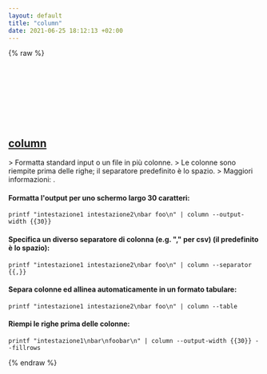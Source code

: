 ```yaml
---
layout: default
title: "column"
date: 2021-06-25 18:12:13 +02:00
---
```

{% raw %}
<h2 id="column">
  <a href="/it/common/column.html">column</a> <a href="#column"><svg class="icon">
    <use href="/assets/images/unicode_sprite.svg#link" />
  </svg></a>
</h2>
> Formatta standard input o un file in più colonne.
> Le colonne sono riempite prima delle righe; il separatore predefinito è lo spazio.
> Maggiori informazioni: <https://manned.org/column>.

#### Formatta l'output per uno schermo largo 30 caratteri:
```shell
printf "intestazione1 intestazione2\nbar foo\n" | column --output-width {{30}}
```
#### Specifica un diverso separatore di colonna (e.g. "," per csv) (il predefinito è lo spazio):
```shell
printf "intestazione1 intestazione2\nbar foo\n" | column --separator {{,}}
```
#### Separa colonne ed allinea automaticamente in un formato tabulare:
```shell
printf "intestazione1 intestazione2\nbar foo\n" | column --table
```
#### Riempi le righe prima delle colonne:
```shell
printf "intestazione1\nbar\nfoobar\n" | column --output-width {{30}} --fillrows
```
{% endraw %}